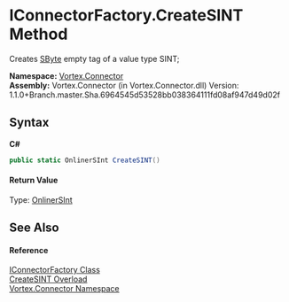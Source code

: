 # IConnectorFactory.CreateSINT Method 
 

Creates <a href="http://msdn2.microsoft.com/en-us/library/f71b253d" target="_blank">SByte</a> empty tag of a value type SINT;

**Namespace:**&nbsp;<a href="N_Vortex_Connector.md">Vortex.Connector</a><br />**Assembly:**&nbsp;Vortex.Connector (in Vortex.Connector.dll) Version: 1.1.0+Branch.master.Sha.6964545d53528bb038364111fd08af947d49d02f

## Syntax

**C#**<br />
``` C#
public static OnlinerSInt CreateSINT()
```


#### Return Value
Type: <a href="T_Vortex_Connector_ValueTypes_OnlinerSInt.md">OnlinerSInt</a><br />

## See Also


#### Reference
<a href="T_Vortex_Connector_IConnectorFactory.md">IConnectorFactory Class</a><br /><a href="Overload_Vortex_Connector_IConnectorFactory_CreateSINT.md">CreateSINT Overload</a><br /><a href="N_Vortex_Connector.md">Vortex.Connector Namespace</a><br />